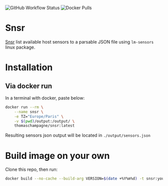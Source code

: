 ![GitHub Workflow Status](https://img.shields.io/github/actions/workflow/status/thomaschampagne/snsr/main.yaml?style=flat-square)
![Docker Pulls](https://img.shields.io/docker/pulls/thomaschampagne/snsr.svg?style=flat-square)

# Snsr
[Snsr](https://hub.docker.com/r/thomaschampagne/snsr) list available host sensors to a parsable JSON file using `lm-sensors` linux package.

# Installation

## Via docker run

In a terminal with docker, paste below:

```bash
docker run --rm \
    --name snsr \
    -e TZ="Europe/Paris" \
    -v $(pwd)/output:/output/ \
    thomaschampagne/snsr:latest
```

Resulting sensors json output will be located in `./output/sensors.json`

# Build image on your own

Clone this repo, then run:

```bash
docker build --no-cache --build-arg VERSION=$(date +%Y%m%d) -t snsr:yourtag .
```
